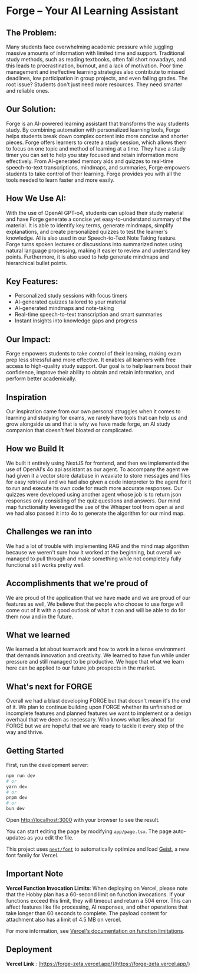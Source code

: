 # Forge – Your AI Learning Assistant

## The Problem:

Many students face overwhelming academic pressure while juggling massive amounts of information with limited time and support. Traditional study methods, such as reading textbooks, often fall short nowadays, and this leads to procrastination, burnout, and a lack of motivation. Poor time management and ineffective learning strategies also contribute to missed deadlines, low participation in group projects, and even failing grades. The root issue? Students don't just need more resources. They need smarter and reliable ones.

## Our Solution:

Forge is an AI-powered learning assistant that transforms the way students study. By combining automation with personalized learning tools, Forge helps students break down complex content into more concise and shorter pieces. Forge offers learners to create a study session, which allows them to focus on one topic and method of learning at a time. They have a study timer you can set to help you stay focused and retain information more effectively. From AI-generated memory aids and quizzes to real-time speech-to-text transcriptions, mindmaps, and summaries, Forge empowers students to take control of their learning. Forge provides you with all the tools needed to learn faster and more easily.

## How We Use AI:

With the use of OpenAI GPT-o4, students can upload their study material and have Forge generate a concise yet easy-to-understand summary of the material. It is able to identify key terms, generate mindmaps, simplify explanations, and create personalized quizzes to test the learner's knowledge.
AI is also used in our Speech-to-Text Note Taking feature. Forge turns spoken lectures or discussions into summarized notes using natural language processing, making it easier to review and understand key points. Furthermore, it is also used to help generate mindmaps and hierarchical bullet points.

## Key Features:

- Personalized study sessions with focus timers
- AI-generated quizzes tailored to your material
- AI-generated mindmaps and note-taking
- Real-time speech-to-text transcription and smart summaries
- Instant insights into knowledge gaps and progress

## Our Impact:

Forge empowers students to take control of their learning, making exam prep less stressful and more effective. It enables all learners with free access to high-quality study support. Our goal is to help learners boost their confidence, improve their ability to obtain and retain information, and perform better academically.

## Inspiration

Our inspiration came from our own personal struggles when it comes to learning and studying for exams, we rarely have tools that can help us and grow alongside us and that is why we have made forge, an AI study companion that doesn't feel bloated or complicated.

## How we Build It

We built it entirely using NextJS for frontend, and then we implemented the use of OpenAI's 4o api assistant as our agent. To accompany the agent we had given it a vector store database in weaviate to store messages and files for easy retrieval and we had also given a code interpreter to the agent for it to run and execute its own code for much more accurate responses. Our quizzes were developed using another agent whose job is to return json responses only consisting of the quiz questions and answers. Our mind map functionality leveraged the use of the Whisper tool from open ai and we had also passed it into 4o to generate the algorithm for our mind map.

## Challenges we ran into

We had a lot of trouble with implementing RAG and the mind map algorithm because we weren't sure how it worked at the beginning, but overall we managed to pull through and make something while not completely fully functional still works pretty well.

## Accomplishments that we're proud of

We are proud of the application that we have made and we are proud of our features as well, We believe that the people who choose to use forge will come out of it with a good outlook of what it can and will be able to do for them now and in the future.

## What we learned

We learned a lot about teamwork and how to work in a tense environment that demands innovation and creativity. We learned to have fun while under pressure and still managed to be productive. We hope that what we learn here can be applied to our future job prospects in the market.

## What's next for FORGE

Overall we had a blast developing FORGE but that doesn't mean it's the end of it. We plan to continue building upon FORGE whether its unfinished or incomplete features and planned features we want to implement or a design overhaul that we deem as necessary. Who knows what lies ahead for FORGE but we are hopeful that we are ready to tackle it every step of the way and thrive.

## Getting Started

First, run the development server:

```bash
npm run dev
# or
yarn dev
# or
pnpm dev
# or
bun dev
```

Open [http://localhost:3000](http://localhost:3000) with your browser to see the result.

You can start editing the page by modifying `app/page.tsx`. The page auto-updates as you edit the file.

This project uses [`next/font`](https://nextjs.org/docs/app/building-your-application/optimizing/fonts) to automatically optimize and load [Geist](https://vercel.com/font), a new font family for Vercel.

## Important Note

**Vercel Function Invocation Limits**: When deploying on Vercel, please note that the Hobby plan has a 60-second limit on function invocations. If your functions exceed this limit, they will timeout and return a 504 error. This can affect features like file processing, AI responses, and other operations that take longer than 60 seconds to complete. The payload content for attachment also has a limit of 4.5 MB on vercel.

For more information, see [Vercel's documentation on function limitations](https://vercel.com/docs/functions/limitations#max-duration).

## Deployment

**Vercel Link** : [https://forge-zeta.vercel.app/](https://forge-zeta.vercel.app/)
